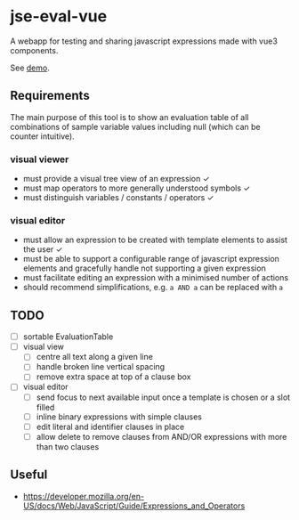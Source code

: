 # jse-eval-vue

A webapp for testing and sharing javascript expressions made with vue3 components.

See [demo](https://mattsouth.github.io/jse-eval-vue/).

## Requirements

The main purpose of this tool is to show an evaluation table of all combinations of 
sample variable values including null (which can be counter intuitive). 

### visual viewer

* must provide a visual tree view of an expression &#x2713;
* must map operators to more generally understood symbols &#x2713;
* must distinguish variables / constants / operators &#x2713;

### visual editor

* must allow an expression to be created with template elements to assist the user &#x2713;
* must be able to support a configurable range of javascript expression elements and gracefully handle not supporting a given expression
* must facilitate editing an expression with a minimised number of actions
* should recommend simplifications, e.g. ``a AND a`` can be replaced with ``a``

## TODO

- [ ] sortable EvaluationTable
- [ ] visual view
  - [ ] centre all text along a given line
  - [ ] handle broken line vertical spacing
  - [ ] remove extra space at top of a clause box
- [ ] visual editor
  - [ ] send focus to next available input once a template is chosen or a slot filled
  - [ ] inline binary expressions with simple clauses
  - [ ] edit literal and identifier clauses in place
  - [ ] allow delete to remove clauses from AND/OR expressions with more than two clauses

## Useful

* https://developer.mozilla.org/en-US/docs/Web/JavaScript/Guide/Expressions_and_Operators

